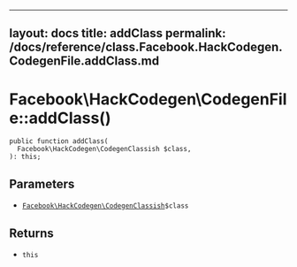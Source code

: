 
***

layout: docs
title: addClass
permalink: /docs/reference/class.Facebook.HackCodegen.CodegenFile.addClass.md
---







# Facebook\\HackCodegen\\CodegenFile::addClass()




``` Hack
public function addClass(
  Facebook\HackCodegen\CodegenClassish $class,
): this;
```




## Parameters




* [` Facebook\HackCodegen\CodegenClassish `](<class.Facebook.HackCodegen.CodegenClassish.md>)`` $class ``




## Returns




- ` this `